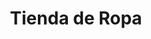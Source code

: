---
title: "Tienda de Ropa"
url: /ciudad-satelite/tienda-de-ropa-avenida-panoramica/
shop: Kleidung
---